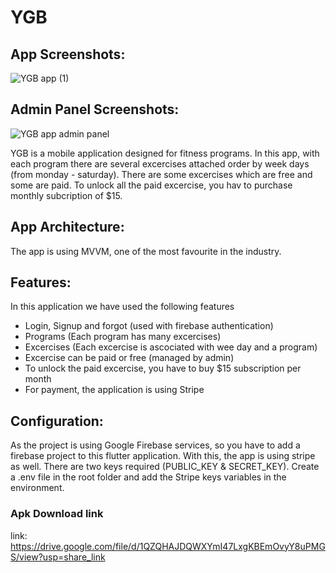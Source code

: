 # YGB
## App Screenshots:
![YGB app (1)](https://github.com/kaaryaal/ygb/assets/132779238/f53af395-035c-46cb-995b-4228be35056a)

## Admin Panel Screenshots:
![YGB app admin panel](https://github.com/kaaryaal/ygb/assets/132779238/4dab7f82-9ad0-475a-9bf9-8fb17e0aea54)

YGB is a mobile application designed for fitness programs.
In this app, with each program there are several excercises attached order by week days (from monday - saturday). There are some excercises which are free and some are paid. To unlock all the paid excercise, you hav to purchase monthly subcription of $15.

## App Architecture:

The app is using MVVM, one of the most favourite in the industry.

## Features:

In this application we have used the following features

- Login, Signup and forgot (used with firebase authentication)
- Programs (Each program has many excercises)
- Excercises (Each excercise is ascociated with wee day and a program)
- Excercise can be paid or free (managed by admin)
- To unlock the paid excercise, you have to buy $15 subscription per month
- For payment, the application is using Stripe

## Configuration:

As the project is using Google Firebase services, so you have to add a firebase project to this flutter application.
With this, the app is using stripe as well. There are two keys required (PUBLIC_KEY & SECRET_KEY). Create a .env file in the root folder and add the Stripe keys variables in the environment.

### Apk Download link
link: https://drive.google.com/file/d/1QZQHAJDQWXYmI47LxgKBEmOvyY8uPMGS/view?usp=share_link
